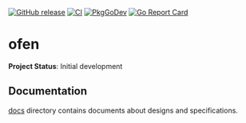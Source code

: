 [![GitHub release](https://img.shields.io/github/release/cybozu-go/neco-template.svg?maxAge=60)][releases]
[![CI](https://github.com/cybozu-go/neco-template/actions/workflows/ci.yaml/badge.svg)](https://github.com/cybozu-go/neco-template/actions/workflows/ci.yaml)
[![PkgGoDev](https://pkg.go.dev/badge/github.com/cybozu-go/neco-template?tab=overview)](https://pkg.go.dev/github.com/cybozu-go/neco-template?tab=overview)
[![Go Report Card](https://goreportcard.com/badge/github.com/cybozu-go/neco-template)](https://goreportcard.com/report/github.com/cybozu-go/neco-template)

ofen
============================

**Project Status**: Initial development

## Documentation

[docs](docs/) directory contains documents about designs and specifications.

[releases]: https://github.com/cybozu-go/neco-template/releases
